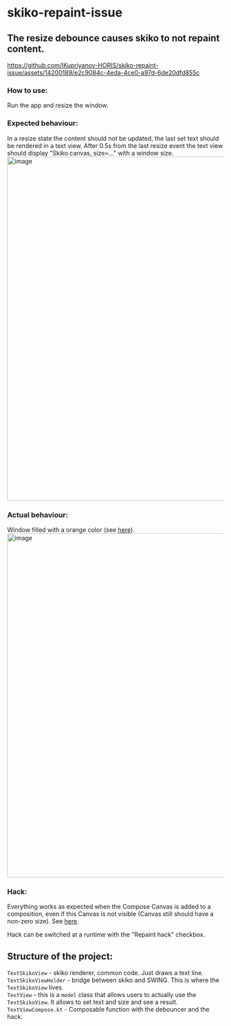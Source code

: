 # skiko-repaint-issue

## The resize debounce causes skiko to not repaint content. 

https://github.com/IKupriyanov-HORIS/skiko-repaint-issue/assets/14200189/e2c9084c-4eda-4ce0-a97d-6de20dfd855c



### How to use:

Run the app and resize the window.

### Expected behaviour:

In a resize state the content should not be updated, the last set text should be rendered in a text view. After 0.5s from the last resize event the text view should display "Skiko canvas, size=..." with a window size. 
<img width="800" alt="image" src="https://github.com/IKupriyanov-HORIS/skiko-repaint-issue/assets/14200189/e5ccb64c-4ea1-4c0c-a175-4a852a2622ac">

### Actual behaviour:

Window filled with a orange color (see [here](https://github.com/IKupriyanov-HORIS/skiko-repaint-issue/blob/5ca12a97e85b291c21acb5b276e38b3b0adb421c/src/main/kotlin/TextSkikoViewHolder.kt#L24)).
<img width="800" alt="image" src="https://github.com/IKupriyanov-HORIS/skiko-repaint-issue/assets/14200189/ee4ca554-2413-42e4-8e4e-74dac5d1d628">

### Hack:

Everything works as expected when the Compose Canvas is added to a composition, even if this Canvas is not visible (Canvas still should have a non-zero size). See [here](https://github.com/IKupriyanov-HORIS/skiko-repaint-issue/blob/5ca12a97e85b291c21acb5b276e38b3b0adb421c/src/main/kotlin/TextViewCompose.kt#L51).  

Hack can be switched at a runtime with the "Repaint hack" checkbox.




## Structure of the project:

`TextSkikoView` - skiko renderer, common code. Just draws a text line.  
`TextSkikoViewHolder` - bridge between skiko and SWING. This is where the `TextSkikoView` lives.  
`TextView` - this is a `model` class that allows users to actually use the `TextSkikoView`. It allows to set text and size and see a result.  
`TextViewCompose.kt` - Composable function with the debouncer and the hack.

